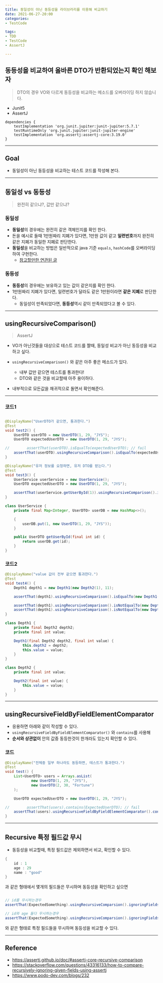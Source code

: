 ```yaml
---
title: 동일성이 아닌 동등성을 라이브러리를 이용해 비교하기
date: 2021-06-27-20:00
categories:
- TestCode

tags:
- TDD
- TestCode
- AssertJ

---
```


## 동등성을 비교하여 올바른 DTO가 반환되었는지 확인 해보자
> DTO의 경우 VO와 다르게 동등성을 비교하는 메소드를 오버라이딩 하지 않습니다.

- Junit5
- AssertJ

```
dependencies {
    testImplementation 'org.junit.jupiter:junit-jupiter:5.7.1'
    testRuntimeOnly 'org.junit.jupiter:junit-jupiter-engine'
    testImplementation 'org.assertj:assertj-core:3.19.0'
}
```

---

## Goal
- 동일성이 아닌 동등성을 비교하는 테스트 코드를 작성해 본다.

---

## 동일성 vs 동등성
> 완전히 같으냐?, 값만 같으냐?

### 동일성
- **동일성**의 경우에는 완전히 같은 객체인지를 확인 한다.
- 돈을 예시로 들때 1만원짜리 지폐가 있다면, 1만원 값이 같고 **일련번호**까지 완전히 같은 지폐가 동일한 지폐로 판단한다.
- **동일성**을 비교하는 방법은 일반적으로 java 기준 `equals`, `hashCode`를 오버라이딩 하여 구현한다.
  - [참고할만한 연관된 글](https://unluckyjung.github.io/java/2021/02/20/Java-Object-Equals/)

### 동등성
- **동등성**의 경우에는 보유하고 있는 값이 같은지를 확인 한다.
- 1만원짜리 지폐가 있다면, 일련번호가 달라도 같은 1만원이라면 **같은 지폐**로 판단한다.
  - 동일성이 만족되었다면, **동등성**역시 같이 만족되었다고 볼 수 있다.

---

## usingRecursiveComparison()
> AssertJ

- VO가 아닌것들을 대상으로 테스트 코드를 짤때, 동일성 비교가 아닌 동등성을 비교하고 싶다.
- `usingRecursiveComparison()` 와 같은 아주 좋은 메소드가 있다.
  - 내부 값만 같으면 테스트를 통과한다!
  - DTO와 같은 것을 비교할때 아주 용이하다.

- 내부적으로 모든값을 재귀적으로 돌면서 확인해준다.

---

### 코드1

```java

@DisplayName("UserDTO가 같으면, 통과한다.")
@Test
void test2() {
    UserDTO userDTO = new UserDTO(1, 29, "JYS");
    UserDTO expectedUserDTO = new UserDTO(1, 29, "JYS");

//        assertThat(userDTO).isEqualTo(expectedUserDTO); // fail
    assertThat(userDTO).usingRecursiveComparison().isEqualTo(expectedUserDTO);
}
```

```java
@DisplayName("유저 정보를 요청하면, 유저 DTO를 받는다.")
@Test
void test3() {
    UserService userService = new UserService();
    UserDTO expectedUserDTO = new UserDTO(1, 29, "JYS");

    assertThat(userService.getUserById(1)).usingRecursiveComparison().isEqualTo(expectedUserDTO);
}

class UserService {
    private final Map<Integer, UserDTO> userDB = new HashMap<>();

    {
        userDB.put(1, new UserDTO(1, 29, "JYS"));
    }

    public UserDTO getUserById(final int id) {
        return userDB.get(id);
    }
}
```

### 코드2

```java
@DisplayName("value 값이 전부 같으면 통과한다.")
@Test
void test4() {
    Depth1 depth1 = new Depth1(new Depth2(1), 11);

    assertThat(depth1).usingRecursiveComparison().isEqualTo(new Depth1(new Depth2(1), 11));

    assertThat(depth1).usingRecursiveComparison().isNotEqualTo(new Depth1(new Depth2(1), 22));
    assertThat(depth1).usingRecursiveComparison().isNotEqualTo(new Depth1(new Depth2(2), 11));
}

class Depth1 {
    private final Depth2 depth2;
    private final int value;

    Depth1(final Depth2 depth2, final int value) {
        this.depth2 = depth2;
        this.value = value;
    }
}

class Depth2 {
    private final int value;

    Depth2(final int value) {
        this.value = value;
    }
}
```

---

## usingRecursiveFieldByFieldElementComparator
- 응용하면 아래와 같이 작성할 수 있다.
- `usingRecursiveFieldByFieldElementComparator()` 와 `contains`를 사용해
- **순서와 상관없이** 안의 값중 동등한것이 한개라도 있는지 확인할 수 있다.

### 코드
```java
@DisplayName("전체중 일부 하나라도 동등하면, 테스트가 통과한다.")
@Test
void test() {
    List<UserDTO> users = Arrays.asList(
            new UserDTO(1, 29, "JYS"),
            new UserDTO(2, 30, "Fortune")
    );

    UserDTO expectedUserDTO = new UserDTO(1, 29, "JYS");

//        assertThat(users).contains(ExpectedUserDTO); // fail
    assertThat(users).usingRecursiveFieldByFieldElementComparator().contains(expectedUserDTO);
}
```

---


## Recursive 특정 필드값 무시
- 동등성을 비교할때, 특정 필드값은 제외하면서 비교, 확인할 수 있다.

```java
{
    id : 1
    age : 29
    name : "good"
}
```

과 같은 형태에서 몇개의 필드들은 무시하며 동등성을 확인하고 싶으면 

```java

// id를 무시하는경우
assertThat(ExpectedSomething).usingRecursiveComparsion().ignoringFields("id").EqaulsTo(something);

// id와 age 둘다 무시하는경우
assertThat(ExpectedSomething).usingRecursiveComparsion().ignoringFields("id", "age").EqaulsTo(something);
```

와 같은 형태로 특정 필드들을 무시하며 동등성을 비교할 수 있다.


---



## Reference
- https://assertj.github.io/doc/#assertj-core-recursive-comparison
- https://stackoverflow.com/questions/43316133/how-to-compare-recursively-ignoring-given-fields-using-assertj
- https://www.podo-dev.com/blogs/232